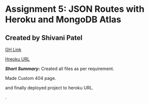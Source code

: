 # Assignment 5: JSON Routes with Heroku and MongoDB Atlas
## Created by Shivani Patel

[GH Link](https://shi-stack.github.io/cpnt262-a5/)

[Hreoku URL](https://shi-cpnt262-a4.herokuapp.com/)

***Short Summary:*** Created all files as per requirement.




Made Custom 404 page.

and finally deployed project to heroku URL.

.